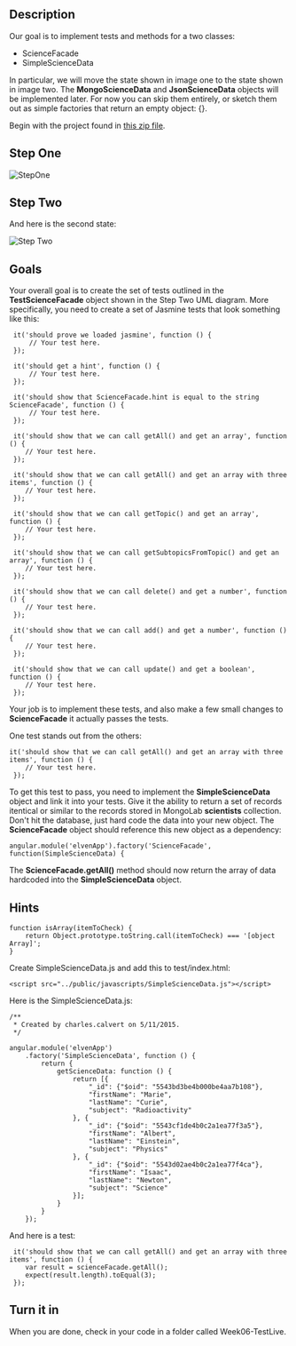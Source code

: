 ## Description

Our goal is to implement tests and methods for a two classes:

- ScienceFacade
- SimpleScienceData

In particular, we will move the state shown in image one to the state shown in image two. The **MongoScienceData** and **JsonScienceData** objects will be implemented later. For now you can skip them entirely, or sketch them out as simple factories that return an empty object: {}. 

Begin with the project found in [this zip file](https://drive.google.com/file/d/0B25UTAlOfPRGTzhOcVk5RTRveFU/view?usp=sharing).

## Step One

![StepOne](https://drive.google.com/uc?id=0B25UTAlOfPRGTkZIeEhlZjFQWjA)

## Step Two

And here is the second state:

![Step Two](https://drive.google.com/uc?id=0B25UTAlOfPRGeGlWS21ZdnhJWFU)

## Goals

Your overall goal is to create the set of tests outlined in the **TestScienceFacade** object shown in  the Step Two UML diagram. More specifically, you need to create a set of Jasmine tests that look something like this:

```
 it('should prove we loaded jasmine', function () {
     // Your test here.
 });

 it('should get a hint', function () {
     // Your test here.
 });

 it('should show that ScienceFacade.hint is equal to the string ScienceFacade', function () {
     // Your test here.
 });

 it('should show that we can call getAll() and get an array', function () {
    // Your test here.
 });

 it('should show that we can call getAll() and get an array with three items', function () {
    // Your test here.
 });

 it('should show that we can call getTopic() and get an array', function () {
    // Your test here.
 });

 it('should show that we can call getSubtopicsFromTopic() and get an array', function () {
    // Your test here.
 });

 it('should show that we can call delete() and get a number', function () {
    // Your test here.
 });

 it('should show that we can call add() and get a number', function () {
    // Your test here.
 });

 it('should show that we can call update() and get a boolean', function () {
    // Your test here.
 });
```

Your job is to implement these tests, and also make a few small changes to **ScienceFacade** it actually passes the tests.

One test stands out from the others:

```
it('should show that we can call getAll() and get an array with three items', function () {
    // Your test here.
 });
```

To get this test to pass, you need to implement the **SimpleScienceData** object and link it into your tests. Give it the ability to return a set of records itentical or similar to the records stored in MongoLab **scientists** collection. Don't hit the database, just hard code the data into your new object. The **ScienceFacade** object should reference this new object as a dependency:

```
angular.module('elvenApp').factory('ScienceFacade', function(SimpleScienceData) {
```

The **ScienceFacade.getAll()** method should now return the array of data hardcoded into the **SimpleScienceData** object.

## Hints

```
function isArray(itemToCheck) {
	return Object.prototype.toString.call(itemToCheck) === '[object Array]';
}
```

Create SimpleScienceData.js and add this to test/index.html:

```
<script src="../public/javascripts/SimpleScienceData.js"></script>
```

Here is the SimpleScienceData.js:

```
/**
 * Created by charles.calvert on 5/11/2015.
 */

angular.module('elvenApp')
    .factory('SimpleScienceData', function () {
        return {
            getScienceData: function () {
                return [{
                    "_id": {"$oid": "5543bd3be4b000be4aa7b108"},
                    "firstName": "Marie",
                    "lastName": "Curie",
                    "subject": "Radioactivity"
                }, {
                    "_id": {"$oid": "5543cf1de4b0c2a1ea77f3a5"},
                    "firstName": "Albert",
                    "lastName": "Einstein",
                    "subject": "Physics"
                }, {
                    "_id": {"$oid": "5543d02ae4b0c2a1ea77f4ca"},
                    "firstName": "Isaac",
                    "lastName": "Newton",
                    "subject": "Science"
                }];
            }
        }
    });

```

And here is a test: 

```
 it('should show that we can call getAll() and get an array with three items', function () {
    var result = scienceFacade.getAll();
    expect(result.length).toEqual(3);
 });
```

## Turn it in

When you are done, check in your code in a folder called Week06-TestLive.

